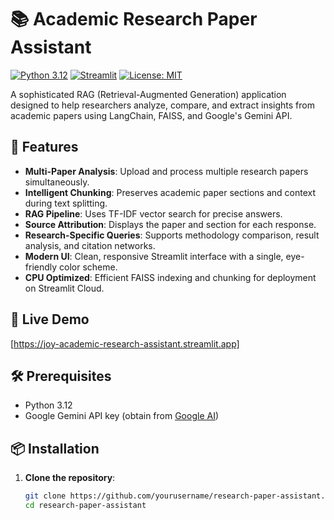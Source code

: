 # 📚 Academic Research Paper Assistant

[![Python 3.12](https://img.shields.io/badge/python-3.12-blue.svg)](https://www.python.org/downloads/release/python-3120/)
[![Streamlit](https://img.shields.io/badge/streamlit-1.45.1-red.svg)](https://streamlit.io/)
[![License: MIT](https://img.shields.io/badge/License-MIT-yellow.svg)](https://opensource.org/licenses/MIT)

A sophisticated RAG (Retrieval-Augmented Generation) application designed to help researchers analyze, compare, and extract insights from academic papers using LangChain, FAISS, and Google's Gemini API.

## 🌟 Features

- **Multi-Paper Analysis**: Upload and process multiple research papers simultaneously.
- **Intelligent Chunking**: Preserves academic paper sections and context during text splitting.
- **RAG Pipeline**: Uses TF-IDF vector search for precise answers.
- **Source Attribution**: Displays the paper and section for each response.
- **Research-Specific Queries**: Supports methodology comparison, result analysis, and citation networks.
- **Modern UI**: Clean, responsive Streamlit interface with a single, eye-friendly color scheme.
- **CPU Optimized**: Efficient FAISS indexing and chunking for deployment on Streamlit Cloud.

## 🚀 Live Demo

[https://joy-academic-research-assistant.streamlit.app]

## 🛠️ Prerequisites

- Python 3.12
- Google Gemini API key (obtain from [Google AI](https://ai.google.dev/))

## 📦 Installation

1. **Clone the repository**:
   ```bash
   git clone https://github.com/yourusername/research-paper-assistant.git
   cd research-paper-assistant
   ```
